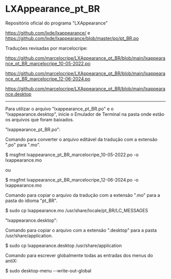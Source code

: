 # LXAppearance_pt_BR

Repositório oficial do programa "LXAppearance"

https://github.com/lxde/lxappearance/
e
https://github.com/lxde/lxappearance/blob/master/po/pt_BR.po


Traduções revisadas por marcelocripe:

https://github.com/marcelocripe/LXAppearance_pt_BR/blob/main/lxappearance_pt_BR_marcelocripe_10-05-2022.po

https://github.com/marcelocripe/LXAppearance_pt_BR/blob/main/lxappearance_pt_BR_marcelocripe_12-06-2024.po

https://github.com/marcelocripe/LXAppearance_pt_BR/blob/main/lxappearance.desktop

- - - - -

Para utilizar o arquivo "lxappearance_pt_BR.po" e o "lxappearance.desktop", inicie o Emulador de Terminal na pasta onde estão os arquivos que foram baixados.

"lxappearance_pt_BR.po":

Comando para converter o arquivo editável da tradução com a extensão ".po" para ".mo".

$ msgfmt lxappearance_pt_BR_marcelocripe_10-05-2022.po -o lxappearance.mo

ou

$ msgfmt lxappearance_pt_BR_marcelocripe_12-06-2024.po -o lxappearance.mo


Comando para copiar o arquivo da tradução com a extensão ".mo" para a pasta do idioma "pt_BR".

$ sudo cp lxappearance.mo /usr/share/locale/pt_BR/LC_MESSAGES


"lxappearance.desktop":

Comando para copiar o arquivo com a extensão ".desktop" para a pasta /usr/share/application.

$ sudo cp lxappearance.desktop /usr/share/application

Comando para escrever globalmente todas as entradas dos menus do antiX:

$ sudo desktop-menu --write-out-global
